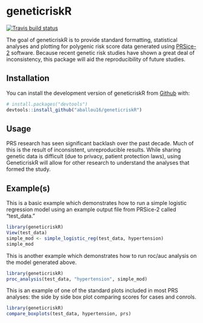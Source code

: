 
<!-- README.md is generated from README.Rmd. Please edit that file -->

# geneticriskR

<!-- badges: start -->

[![Travis build
status](https://travis-ci.org/aballou16/geneticriskR.svg?branch=master)](https://travis-ci.org/aballou16/geneticriskR)
<!-- badges: end -->

The goal of geneticriskR is to provide standard formatting, statistical
analyses and plotting for polygenic risk score data generated using
[PRSice-2](https://www.prsice.info/) software. Because recent genetic
risk studies have shown a great deal of inconsistency, this package will
aid the reproducibility of future studies.

## Installation

You can install the development version of geneticriskR from
[Github](https://github.com/) with:

``` r
# install.packages("devtools")
devtools::install_github("aballou16/geneticriskR")
```

## Usage

PRS research has seen significant backlash over the past decade. Much of
this is the result of inconsistent, unreproducible results. While
sharing genetic data is difficult (due to privacy, patient protection
laws), using GeneticriskR will allow for other research to understand
the analyses that formed the study.

## Example(s)

This is a basic example which demonstrates how to run a simple logistic
regression model using an example output file from PRSice-2 called
“test\_data.”

``` r
library(geneticriskR)
View(test_data)
simple_mod <- simple_logistic_reg(test_data, hypertension)
simple_mod
```

This is another example which demonstrates how to run roc/auc analysis
on the model generated above.

``` r
library(geneticriskR)
proc_analysis(test_data, "hypertension", simple_mod)
```

This is an example of one of the standard plots included in most PRS
analyses: the side by side box plot comparing scores for cases and
conrols.

``` r
library(geneticriskR)
compare_boxplots(test_data, hypertension, prs)
```
